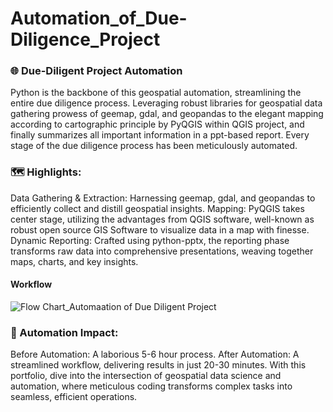 # Automation_of_Due-Diligence_Project

### 🌐 Due-Diligent Project Automation
Python is the backbone of this geospatial automation, streamlining the entire due diligence process. Leveraging robust libraries for geospatial data gathering prowess of geemap, gdal, and geopandas to the elegant mapping according to cartographic principle by PyQGIS within QGIS project, and finally summarizes all important information in a ppt-based report. Every stage of the due diligence process has been meticulously automated.

### 🗺️ Highlights:
Data Gathering & Extraction: Harnessing geemap, gdal, and geopandas to efficiently collect and distill geospatial insights.
Mapping: PyQGIS takes center stage, utilizing the advantages from QGIS software, well-known as robust open source GIS Software to visualize data in a map with finesse.
Dynamic Reporting: Crafted using python-pptx, the reporting phase transforms raw data into comprehensive presentations, weaving together maps, charts, and key insights.
#### Workflow
![Flow Chart_Automaation of Due Diligent Project](https://github.com/Damar-Code/Automation_of_Due-Diligence_Project/assets/60123331/747d4fb8-b804-465a-82a9-03882eb2d314)

### 🚀 Automation Impact:
Before Automation: A laborious 5-6 hour process.
After Automation: A streamlined workflow, delivering results in just 20-30 minutes.
With this portfolio, dive into the intersection of geospatial data science and automation, where meticulous coding transforms complex tasks into seamless, efficient operations.


